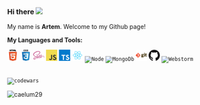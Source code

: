 ### Hi there <img src="https://raw.githubusercontent.com/braydonwang/braydonwang/main/wave.gif" width="30px">

My name is <b>Artem</b>. Welcome to my Github page!

**My Languages and Tools:**  

<code><img height="26" title="HTML5" alt="HTML5" src="https://raw.githubusercontent.com/github/explore/80688e429a7d4ef2fca1e82350fe8e3517d3494d/topics/html/html.png" /></code>
<code><img height="26" title="CSS3" alt="CSS3" src="https://raw.githubusercontent.com/github/explore/80688e429a7d4ef2fca1e82350fe8e3517d3494d/topics/css/css.png" /></code>
<code><img height="26" title="Scss" alt="Sass" src="https://raw.githubusercontent.com/github/explore/80688e429a7d4ef2fca1e82350fe8e3517d3494d/topics/sass/sass.png" /></code>
<code><img height="26" title="JavaScript" alt="JavaScript" src="https://raw.githubusercontent.com/github/explore/80688e429a7d4ef2fca1e82350fe8e3517d3494d/topics/javascript/javascript.png" /></code>
<code><img height="26" title="TypeScript" alt="TypeScript" src="https://raw.githubusercontent.com/github/explore/80688e429a7d4ef2fca1e82350fe8e3517d3494d/topics/typescript/typescript.png" /></code>
<code><img height="26" title="React" alt="React" src="https://raw.githubusercontent.com/github/explore/80688e429a7d4ef2fca1e82350fe8e3517d3494d/topics/react/react.png" /></code>
<code><img height="26" title="Node" alt="Node" src="https://raw.githubusercontent.com/dustin100/dustin100/master/assests/nodejs-original.svg" /></code>
<code><img height="26" title="MongoDb" alt="MongoDb" src="https://raw.githubusercontent.com/dustin100/dustin100/master/assests/mongodb-original.svg" /></code>
<code><img height="26" title="Git" alt="Git" src="https://raw.githubusercontent.com/github/explore/80688e429a7d4ef2fca1e82350fe8e3517d3494d/topics/git/git.png" /></code>
<code><img height="26" title="GitHub" alt="GitHub" src="https://raw.githubusercontent.com/github/explore/78df643247d429f6cc873026c0622819ad797942/topics/github/github.png" /></code>
<code><img height="26" title="Webstorm" alt="Webstorm" src="https://cdn.freebiesupply.com/logos/large/2x/webstorm-icon-logo-png-transparent.png" /></code>

<br/>
<code><img title="GitHub" alt="codewars" src="https://www.codewars.com/users/caelum29/badges/large" /></code>
<br/>

<p> <img src="https://github-readme-stats.vercel.app/api?username=caelum29&show_icons=true" alt="caelum29" />

<!--
**caelum29/caelum29** is a ✨ _special_ ✨ repository because its `README.md` (this file) appears on your GitHub profile.

Here are some ideas to get you started:

- 🔭 I’m currently working on ...
- 🌱 I’m currently learning ...
- 👯 I’m looking to collaborate on ...
- 🤔 I’m looking for help with ...
- 💬 Ask me about ...
- 📫 How to reach me: ...
- 😄 Pronouns: ...
- ⚡ Fun fact: ...
-->
